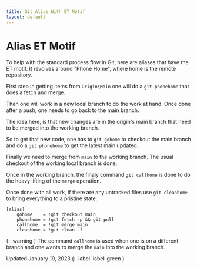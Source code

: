 ```yaml
---
title: Git Alias With ET Motif
layout: default
---
```


# Alias ET Motif
To help with the standard process flow in Git, here are aliases that have the ET motif. It revolves around "Phone Home", where home is the remote repository. 

First step in getting items from `Origin\Main` one will do a `git phonehome` that does a fetch and merge. 

Then one will work in a new local branch to do the work at hand. Once done after a push, one needs to go back to the main branch.

The idea here, is that new changes are in the origin's main branch that need to be merged into the working branch.

So to get that new code, one has to  `git gohome` to checkout the main branch and do a `git phonehome` to get the latest main updated.

Finally we need to merge from `main` to the working branch. The usual checkout of the working local branch is done.

Once in the working branch, the finaly command `git callhome` is done to do the heavy lifting of the `merge` operation.

Once done with all work, if there are any untracked files use `git cleanhome` to bring everything to a pristine state.


```
[alias]
    gohome    = !git checkout main
    phonehome = !git fetch -p && git pull
    callhome  = !git merge main
    cleanhome = !git clean -f
```

{: .warning }
The command `callhome` is used when one is on a different branch and one wants to merge the `main` into the working branch.

Updated January 19, 2023
{: .label .label-green }